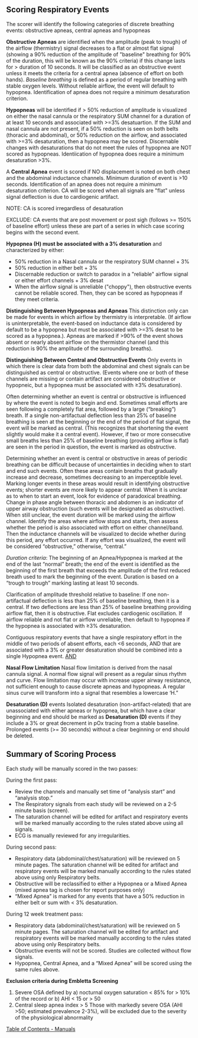 ## Scoring Respiratory Events

The scorer will identify the following categories of discrete breathing events: obstructive apneas, central apneas and hypopneas

**Obstructive Apneas** are identified when the amplitude (peak to trough) of the airflow (thermistry) signal decreases to a flat or almost flat signal (showing a 90% reduction of the amplitude of "baseline" breathing for 90% of the duration, this will be known as the 90% criteria) if this change lasts for > duration of 10 seconds. It will be classified as an obstructive event unless it meets the criteria for a central apnea (absence of effort on both hands). *Baseline breathing* is defined as a period of regular breathing with stable oxygen levels. Without reliable airflow, the event will default to hypopnea. Identification of apnea does not require a minimum desaturation criterion. 

**Hypopneas** will be identified if > 50% reduction of amplitude is visualized on either the nasal cannula or the respiratory SUM channel for a duration of at least 10 seconds and associated with >=3% desatuartion. If the SUM and nasal cannula are not present, if a 50% reduction is seen on both belts (thoracic and abdominal), or 50% reduction on the airflow, and associated with >=3% desaturation, then a hypopnea may be scored. Discernable changes with desaturations that do not meet the rules of hypopnea are NOT scored as hypopneas. Identiication of hypopnea does require a minimum desaturation >3%.

A **Central Apnea** event is scored if NO displacement is noted on both chest and the abdominal inductance channels. Minimum duration of event is >10 seconds. Identification of an apnea does not require a minimum desaturation criterion. CA will be scored when all signals are "flat" unless signal deflection is due to cardiogenic artifact.

NOTE: CA is scored irregardless of desaturation

EXCLUDE: CA events that are post movement or post sigh (follows >= 150% of baseline effort) unless these are part of a series in which case scoring begins with the second event.

**Hypopnea (H) must be associated with a 3% desaturation** and characterized by either:
* 50% reduction in a Nasal cannula or the respiratory SUM channel + 3%
* 50% reduction in either belt + 3%
* Discernable reduction or switch to paradox in a "reliable" airflow signal or either effort channels + 3% desat
* When the airflow signal is unreliable ("choppy"), then obstructive events cannot be reliable scored. Then, they can be scored as hypopneas if they meet criteria.

**Distinguishing Between Hypopneas and Apneas** 
This distinction only can be made for events in which airflow by thermistry is interpretable. (If airflow is uninterpretable, the event-based on inductance data is considered by default to be a hypopnea but must be associated with >=3% desat to be scored as a hypopnea.). Apneas are marked if >90% of the event shows absent or nearly absent airflow on the thermistor channel (and this reduction is 90% the amplitude of the surrounding breaths).  

**Distinguishing Between Central and Obstructive Events**
Only events in which there is clear data from both the abdominal and chest signals can be distinguished as central or obstructive. (Events where one or both of these channels are missing or contain artifact are considered obstructive or hypopneic, but a hypopnea must be associated with ≥3% desaturation).  

Often determining whether an event is central or obstructive is influenced by where the event is noted to begin and end. Sometimes small efforts are seen following a completely flat area, followed by a large (“breaking”) breath. If a single non-artifactual deflection less than 25% of baseline breathing is seen at the beginning or the end of the period of flat signal, the event will be marked as central. (This recognizes that shortening the event slightly would make it a central event).   However, if two or more consecutive small breaths less than 25% of baseline breathing (providing airflow is flat) are seen in the period in question, the event is marked as obstructive.  

Determining whether an event is central or obstructive in areas of periodic breathing can be difficult because of uncertainties in deciding when to start and end such events. Often these areas contain breaths that gradually increase and decrease, sometimes decreasing to an imperceptible level. Marking longer events in these areas would result in identifying obstructive events; shorter events are more likely to appear central. When it is unclear as to when to start an event, look for evidence of paradoxical breathing.  Change in phase angle between thoracic and abdomen is an indicator of upper airway obstruction (such events will be designated as obstructive).  When still unclear, the event duration will be marked using the airflow channel. Identify the areas where airflow stops and starts, then assess whether the period is also associated with effort on either channel/band.   Then the inductance channels will be visualized to decide whether during this period, any effort occurred. If any effort was visualized, the event will be considered “obstructive,” otherwise, “central.”

*Duration criteria*: The beginning of an Apnea/Hypopnea is marked at the end of the last “normal” breath; the end of the event is identified as the beginning of the first breath that exceeds the amplitude of the first reduced breath used to mark the beginning of the event. Duration is based on a “trough to trough” marking lasting at least 10 seconds.    

Clarification of amplitude threshold relative to baseline:  If one non-artifactual deflection is less than 25% of baseline breathing, then it is a central.  If two deflections are less than 25% of baseline breathing providing airflow flat, then it is obstructive. Flat excludes cardiogenic oscillation. If airflow reliable and not flat or airflow unreliable, then default to hypopnea if the hypopnea is associated with ≥3% desaturation.

Contiguous respiratory events that have a single respiratory effort in the middle of two periods of absent efforts, each <6 seconds, AND that are associated with a 3% or greater desaturation should be combined into a single Hypopnea event.  <u>AND</u>

**Nasal Flow Limitation**
Nasal flow limitation is derived from the nasal cannula signal. A normal flow signal will present as a regular sinus rhythm and curve.  Flow limitation may occur with increase upper airway resistance, not sufficient enough to cause discrete apneas and hypopneas. A regular sinus curve will transform into a signal that resembles a lowercase ‘H.” 

**Desaturation (D)** events
Isolated desaturation (non-artifact-related) that are unassociated with either apneas or hypopnea, 	but which have a clear beginning and end should be marked as **Desaturation (D)** events if they 	include a 3% or great decrement in pOx tracing from a stable baseline.  Prolonged events (>= 30 seconds) without a clear beginning or end should be deleted.  

## Summary of Scoring Process

Each study will be manually scored in the two passes:  

During the first pass:
* Review the channels and manually set time of “analysis start” and “analysis stop.”
* The Respiratory signals from each study will be reviewed on a 2-5 minute basis (screen).  
* The saturation channel will be edited for artifact and respiratory events will be marked manually according to the rules stated above using all signals.
* ECG is manually reviewed for any irregularities.

During second pass:
* Respiratory data (abdominal/chest/saturation) will be reviewed on 5 minute pages.  The saturation channel will be edited for artifact and respiratory events will be marked manually according to the rules stated above using only Respiratory belts.
* Obstructive will be reclassified to either a Hypopnea or a Mixed Apnea (mixed apnea tag is chosen for report purposes only)
* “Mixed Apnea” is marked for any events that have a 50% reduction in either belt or sum with < 3% desaturation.

During 12 week treatment pass:
* Respiratory data (abdominal/chest/saturation) will be reviewed on 5 minute pages.  The saturation channel will be edited for artifact and respiratory events will be marked manually according to the rules stated above using only Respiratory belts.
* Obstructive events will not be scored. Studies are collected without flow signals.
* Hypopnea, Central Apnea, and a “Mixed Apnea” will be scored using the same rules above.

**Exclusion criteria during Embletta Screening**
1) Severe OSA defined by 
	a)  nocturnal oxygen saturation < 85% for > 10% of the record or 
	b) AHI < 15 or > 50
2) Central sleep apnea index > 5
Those with markedly severe OSA (AHI >50; estimated prevalence 2-3%), will be excluded due 	to the severity of the physiological abnormality

<div class="center">
<div class="btn-group">
  <a href=":pages_path:/manuals/manual-toc.md" class="btn btn-default">
    <span class="glyphicon glyphicon-chevron-up"></span>
    Table of Contents - Manuals
  </a>
</div>
</div>
